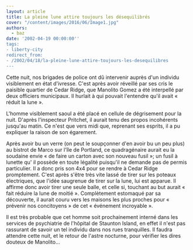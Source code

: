 ```yaml
---
layout: article
title: La pleine lune attire toujours les désequilibrés
cover: "/content/images/2016/06/Image1.jpg"
authors:
  - baz
date: '2002-04-19 00:00:00''
tags:
- liberty-city
redirect_from:
- /2002/04/18/la-pleine-lune-attire-toujours-les-desequilibres
---
```


Cette nuit, nos brigades de police ont dû intervenir auprès d'un individu visiblement en état d'ivresse. C'est après avoir réveillé par ses cris le paisible quartier de Cedar Ridge, que Manolito Gomez a été interpellé par deux officiers municipaux. Il hurlait à qui pouvait l'entendre qu'il avait « réduit la lune ».

L'homme visiblement saoul a été placé en cellule de dégrisement pour la nuit. D'après l'inspecteur Pritchet, il aurait tenu des propos incohérents jusqu'au matin. Ce n'est que vers midi que, reprenant ses esprits, il a pu expliquer la raison de son égarement.

Après avoir bu un verre (on peut le soupçonner d'en avoir bu un peu plus) au bistrot de Marco sur l'île de Portland, ce quadragénaire aurait eu la soudaine envie « de faire un carton avec son nouveau fusil »; un fusil à lunette qu' il possède en toute légalité puisqu'il ne demande pas de permis particulier. Il a donc pris son 4x4 pour se rendre à Cedar Ridge promptement. C'est après s'être très vite lassé de tirer sur les poteaux électriques, que l'idée saugrenue de tirer sur la lune, lui est apparue. Il affirme donc avoir tirer une seule balle, et celle si, touchant au but aurait « fait réduire la lune de moitié ». Complètement estomaqué par sa découverte, il aurait couru vers les maisons les plus proches pour « prévenir nos concitoyens » de cet « événement incroyable ».

Il est très probable que cet homme soit prochainement interné dans les services de psychiatrie de l'hôpital de Staunton Island, en effet il n'est pas rassurant de savoir un tel individu dans nos rues tranquilles. Il faudra attendre cette nuit, et le retour de l'astre nocturne, pour vérifier les dires douteux de Manolito…